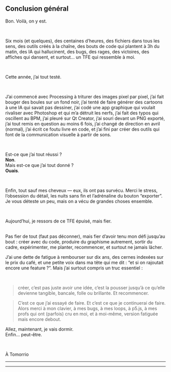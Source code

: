 <br class="breakpage">

## Conclusion général

Bon. Voilà, on y est.

<br>

Six mois (et quelques), des centaines d’heures, des fichiers dans tous les sens, des outils créés à la chaîne, des bouts de code qui plantent à 3h du matin, des IA qui hallucinent, des bugs, des rages, des victoires, des affiches qui dansent, et surtout… un TFE qui ressemble à moi.

<br>

Cette année, j’ai tout testé.

<br>

J’ai commencé avec Processing à triturer des images pixel par pixel, j’ai fait bouger des boules sur un fond noir, j’ai tenté de faire générer des cartoons à une IA qui savait pas dessiner, j’ai codé une app graphique qui voulait rivaliser avec Photoshop et qui m’a détruit les nerfs, j’ai fait des typos qui oscillent au BPM, j’ai pleuré sur Qt Creator, j’ai souri devant un PNG exporté, j’ai tout remis en question au moins 6 fois, j’ai changé de direction en avril (normal), j’ai écrit ce foutu livre en code, et j’ai fini par créer des outils qui font de la communication visuelle à partir de sons.

<br>

Est-ce que j’ai tout réussi ?<br>
**Non**.<br>
Mais est-ce que j’ai tout donné ?<br>
**Ouais**.

<br>

Enfin, tout sauf mes cheveux — eux, ils ont pas survécu. Merci le stress, l’obsession du détail, les nuits sans fin et l’adrénaline du bouton “exporter”. Je vous déteste un peu, mais on a vécu de grandes choses ensemble.

<br>

Aujourd’hui, je ressors de ce TFE épuisé, mais fier.

<br>
Pas fier de tout (faut pas déconner), mais fier d’avoir tenu mon défi jusqu’au bout : créer avec du code, produire du graphisme autrement, sortir du cadre, expérimenter, me planter, recommencer, et surtout ne jamais lâcher.

<br>

J’ai une dette de fatigue à rembourser sur dix ans, des cernes indexées sur le prix du café, et une petite voix dans ma tête qui me dit : “et si on rajoutait encore une feature ?”.
Mais j’ai surtout compris un truc essentiel :

<br>

>créer, c’est pas juste avoir une idée, c’est la pousser jusqu’à ce qu’elle devienne tangible, bancale, folle ou brillante. Et recommencer.

>C’est ce que j’ai essayé de faire. Et c’est ce que je continuerai de faire.
>Alors merci à mon clavier, à mes bugs, à mes loops, à p5.js, à mes profs qui ont (parfois) cru en moi, et à moi-même, version fatiguée mais encore debout.

Allez, maintenant, je vais dormir.<br>
Enfin… peut-être.

<br>

À Tomorrio

-----

-----